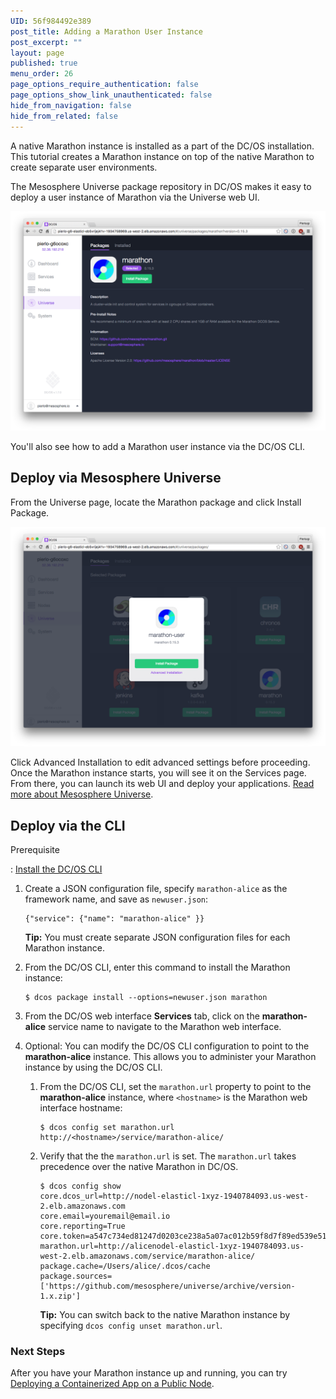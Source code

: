 ```yaml
---
UID: 56f984492e389
post_title: Adding a Marathon User Instance
post_excerpt: ""
layout: page
published: true
menu_order: 26
page_options_require_authentication: false
page_options_show_link_unauthenticated: false
hide_from_navigation: false
hide_from_related: false
---
```

A native Marathon instance is installed as a part of the DC/OS installation. This tutorial creates a Marathon instance on top of the native Marathon to create separate user environments.

The Mesosphere Universe package repository in DC/OS makes it easy to deploy a user instance of Marathon via the Universe web UI.

![Marathon in Universe](/assets/images/mom-screen-0.png)

You'll also see how to add a Marathon user instance via the DC/OS CLI.

## Deploy via Mesosphere Universe

From the Universe page, locate the Marathon package and click Install Package.

![Install Dialog](/assets/images/mom-screen-1.png)

Click Advanced Installation to edit advanced settings before proceeding. Once the Marathon instance starts, you will see it on the Services page. From there, you can launch its web UI and deploy your applications. [Read more about Mesosphere Universe](https://dcos.io).


## Deploy via the CLI

Prerequisite

:   [Install the DC/OS CLI][1]

1.  Create a JSON configuration file, specify `marathon-alice` as the framework name, and save as `newuser.json`:
    
        {"service": {"name": "marathon-alice" }}

    **Tip:** You must create separate JSON configuration files for each Marathon instance.

2.  From the DC/OS CLI, enter this command to install the Marathon instance:
    
        $ dcos package install --options=newuser.json marathon
        

3.  From the DC/OS web interface **Services** tab, click on the **marathon-alice** service name to navigate to the Marathon web interface.

4.  Optional: You can modify the DC/OS CLI configuration to point to the **marathon-alice** instance. This allows you to administer your Marathon instance by using the DC/OS CLI.
    
    1.  From the DC/OS CLI, set the `marathon.url` property to point to the **marathon-alice** instance, where `<hostname>` is the Marathon web interface hostname:
        
            $ dcos config set marathon.url http://<hostname>/service/marathon-alice/
            
    
    2.  Verify that the the `marathon.url` is set. The `marathon.url` takes precedence over the native Marathon in DC/OS.
        
            $ dcos config show
            core.dcos_url=http://nodel-elasticl-1xyz-1940784093.us-west-2.elb.amazonaws.com
            core.email=youremail@email.io
            core.reporting=True
            core.token=a547c734ed81247d0203ce238a5a07ac012b59f8d7f89ed539e5110557548152
            marathon.url=http://alicenodel-elasticl-1xyz-1940784093.us-west-2.elb.amazonaws.com/service/marathon-alice/
            package.cache=/Users/alice/.dcos/cache
            package.sources=['https://github.com/mesosphere/universe/archive/version-1.x.zip']
            
        
        **Tip:** You can switch back to the native Marathon instance by specifying `dcos config unset marathon.url`.

### Next Steps

After you have your Marathon instance up and running, you can try [Deploying a Containerized App on a Public Node][2].

 [1]: /usage/cli/install/
 [2]: /usage/tutorials/containerized-app/
